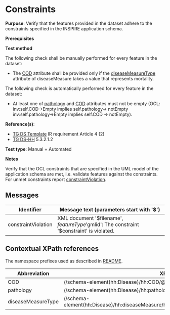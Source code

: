 # Constraints

**Purpose**: Verify that the features provided in the dataset adhere to the constraints specified in the INSPIRE application schema.

**Prerequisites**

**Test method**

The following check shall be manually performed for every feature in the dataset:

* The [COD](#COD) attribute shall be provided only if the [diseaseMeasureType](#diseaseMeasureType) attribute of diseaseMeasure takes a value that represents mortality.

The following check is automatically performed for every feature in the dataset:

* At least one of [pathology](#pathology) and [COD](#COD) attributes must not be empty (OCL: inv:self.COD->Empty implies self.pathology-> notEmpty inv:self.pathology->Empty implies self.COD -> notEmpty). 


**Reference(s)**: 

* [TG DS Template](./README.md#ref_TG_DS_tmpl) IR requirement Article 4 (2)
* [TG DS-HH](./README.md#ref_TG_DS_HH) 5.3.2.1.2

**Test type**: Manual + Automated

**Notes** 

Verify that the OCL constraints that are specified in the UML model of the application schema are met, i.e. validate features against the constraints. For unmet constraints report [constraintViolation](#constraintViolation).

## Messages

Identifier  |  Message text (parameters start with '$')
---------------------------------------------------------- | -------------------------------------------------------------------------
constraintViolation <a name="constraintViolation"/>  |  XML document '$filename', $featureType '$gmlid': The constraint '$constraint' is violated.

## Contextual XPath references

The namespace prefixes used as described in [README](./README.md#namespaces).

Abbreviation                                               |  XPath expression                     |Multiplicity       |Voidable
---------------------------------------------------------- | ------------------------------------- | ------------------|----------
COD <a name="COD"></a> | //schema-element(hh:Disease)/hh:COD/@xlink:href | 0..1 | No
pathology <a name="pathology"></a> | //schema-element(hh:Disease)/hh:pathology/@xlink:href | 0..1 | No
diseaseMeasureType <a name="diseaseMeasureType"></a> | //schema-element(hh:Disease)/hh:diseaseMeasure/hh:DiseaseMeasure/hh:diseaseMeasureType/@xlink:href | 1 | No